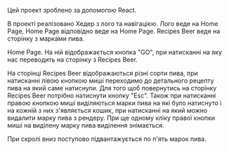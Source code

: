 Цей проект зроблено за допомогою React.

В проекті реалізовано Хедер з лого та навігацією. 
Лого веде на Home Page, Home Page відповідно веде на Home Page.
Recipes Beer ведe на сторінку з марками пива.

Home Page. На ній відображається кнопка "GO", при натисканні на яку нас переводить на сторінку з Recipes Beer.


На сторінці Recipes Beer відображаються різні сорти пива, при натисканні лівою кнопкою миші переходимо до детального рецепту пива на який саме натиснули. Для того щоб повернутись на сторінку Recipes Beer потрібно натиснути кнопку "Esc".
Також при натисканні правою кнопкою миші виділяються марки пива на які було натиснуто і на кожній з них з'являється кошик, при натисканні на який можно видалити марку пива з рендеру. При ще одному кліку правої кнопки миші на виділену марку пива виділення знімається.

При скролі вниз поступово підвантажується по п'ять марок пива.
